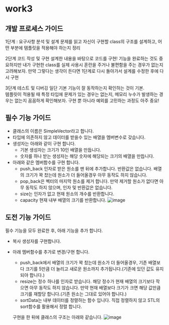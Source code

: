 # work3

## 개발 프로세스 가이드

1단계 : 요구사항 분석 및 설계
문제를 읽고 자신이 구현할 class의 구조를 설계하고, 어떤 부분에 템플릿을 적용해야 하는지 정리

2단계 코드 작성 및 구현
설계한 내용을 바탕으로 코드를 구현! 
기능을 완료하는 것도 중요하지만 내가 구현한 class를 실제 사용시 혼란을 주거나 불편함을 주는 경우가 없는지 고려해보자.
만약 그렇다는 생각이 든다면 1단계로 다시 돌아가서 설계를 수정한 후에 다시 구현

3단계 테스트 및 디버깅
일단 기본 기능이 잘 동작하는지 확인하는 것이 기본.  
템플릿이 적용될 때 특정 타입에 문제가 있는 경우는 없는지, 메모리 누수가 발생하는 경우는 없는지 꼼꼼하게 확인해보자.
구현 뿐 아니라 예외를 고민하는 과정도 아주 중요!

## 필수 기능 가이드

- 클래스의 이름은 SimpleVector라고 합니다.
- 타입에 의존하지 않고 데이터를 받을수 있는 배열을 멤버변수로 갖습니다.
- 생성자는 아래와 같이 구현 합니다.
    - 기본 생성자는 크기가 10인 배열을 만듭니다.
    - 숫자를 하나 받는 생성자는 해당 숫자에 해당되는 크기의 배열을 만듭니다.
- 아래와 같은 멤버함수를 구현 합니다.
    - push_back 인자로 받은 원소를 맨 뒤에 추가합니다. 반환값은 없습니다. 배열의 크기가 꽉 찼는데 원소가 더 들어올경우 아무 동작도 하지 않습니다.
    - pop_back은 벡터의 마지막 원소를 제거 합니다. 만약 제거할 원소가 없다면 아무 동작도 하지 않으며, 인자 및 반환값은 없습니다.
    - size는 인자가 없고 현재 원소의 개수를 반환합니다.
    - capacity 현재 내부 배열의 크기를 반환합니다.
   ![image](https://github.com/user-attachments/assets/22df9ace-cc92-4445-ba57-830528e0e760)


## 도전 기능 가이드

필수 기능을 모두 완료한 후, 아래 기능을 추가 합니다.

- 복사 생성자를 구현합니다.
- 아래 멤버함수를 추가로 변경/구현 합니다.
    - push_back에서 배열의 크기가 꽉 찼는데 원소가 더 들어올경우, 기존 배열보다 크기를 5만큼 더 늘리고 새로운 원소까지 추가됩니다.(기존에 있던 값도 유지되야 합니다.)
    - resize는 정수 하나를 인자로 받습니다.  해당 정수가 현재 배열의 크기보다 작으면 아무 동작도 하지 않습니다. 만약 현재 배열보다 크기가 크면 해당 값만큼 크기를 재할당 합니다.(기존 원소는 그대로 있어야 합니다.)
    - sortData는 내부 데이터를 정렬하는 함수 입니다. 직접 정렬하지 않고 STL의 sort함수를 활용해서 정렬 합니다.
    
    구현을 한 뒤에 클래스의 구조는 아래와 같습니다.
  ![image](https://github.com/user-attachments/assets/d5a3488f-335d-4d70-b470-b3eb5173415c)
